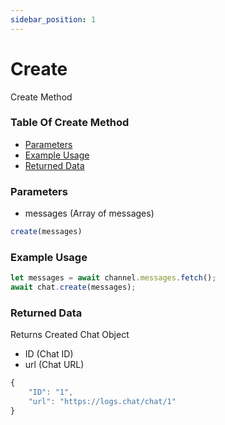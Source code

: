 ```yaml
---
sidebar_position: 1
---
```


# Create

Create Method

### Table Of Create Method

- [Parameters](#parameters)
- [Example Usage](#example-usage)
- [Returned Data](#returned-data)

### Parameters
- messages (Array of messages)
```js
create(messages)
```

### Example Usage
```js
let messages = await channel.messages.fetch();
await chat.create(messages);
```

### Returned Data
Returns Created Chat Object
- ID (Chat ID)
- url (Chat URL)
```js
{
	"ID": "1",
	"url": "https://logs.chat/chat/1"
}
```